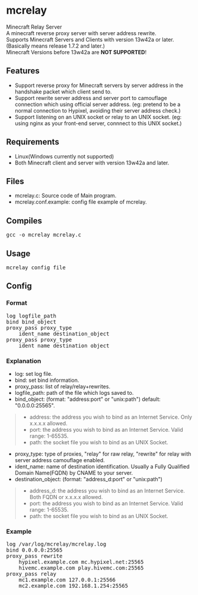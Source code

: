 # mcrelay
Minecraft Relay Server<br/>
A minecraft reverse proxy server with server address rewrite.<br/>
Supports Minecraft Servers and Clients with version 13w42a or later. (Basically means release 1.7.2 and later.)<br/>
Minecraft Versions before 13w42a are **NOT SUPPORTED**!<br/>

## Features
* Support reverse proxy for Minecraft servers by server address in the handshake packet which client send to.
* Support rewrite server address and server port to camouflage connection which using official server address. (eg: pretend to be a normal connection to Hypixel, avoiding their server address check.)
* Support listening on an UNIX socket or relay to an UNIX socket. (eg: using nginx as your front-end server, connnect to this UNIX socket.)

## Requirements
* Linux(Windows currently not supported)
* Both Minecraft client and server with version 13w42a and later.

## Files
* mcrelay.c: Source code of Main program.
* mcrelay.conf.example: config file example of mcrelay.

## Compiles
<pre>
gcc -o mcrelay mcrelay.c
</pre>

## Usage
<pre>
mcrelay config_file
</pre>

## Config
### Format
<pre>
log logfile_path
bind bind_object
proxy_pass proxy_type
	ident_name destination_object
proxy_pass proxy_type
	ident_name destination_object
</pre>
### Explanation
* log: set log file.
* bind: set bind information.
* proxy_pass: list of relay/relay+rewrites.
* logfile_path: path of the file which logs saved to.
* bind_object: (format: "address:port" or "unix:path") default: "0.0.0.0:25565".
>* address: the address you wish to bind as an Internet Service. Only x.x.x.x allowed.
>* port: the address you wish to bind as an Internet Service. Valid range: 1-65535.
>* path: the socket file you wish to bind as an UNIX Socket.
* proxy_type: type of proxies, "relay" for raw relay, "rewrite" for relay with server address camouflage enabled.
* ident_name: name of destination identification. Usually a Fully Qualified Domain Name(FQDN) by CNAME to your server.
* destination_object: (format: "address_d:port" or "unix:path")
>* address_d: the address you wish to bind as an Internet Service. Both FQDN or x.x.x.x allowed.
>* port: the address you wish to bind as an Internet Service. Valid range: 1-65535.
>* path: the socket file you wish to bind as an UNIX Socket.
### Example
<pre>
log /var/log/mcrelay/mcrelay.log
bind 0.0.0.0:25565
proxy_pass rewrite
	hypixel.example.com mc.hypixel.net:25565
	hivemc.example.com play.hivemc.com:25565
proxy_pass relay
	mc1.example.com 127.0.0.1:25566
	mc2.example.com 192.168.1.254:25565
</pre>
